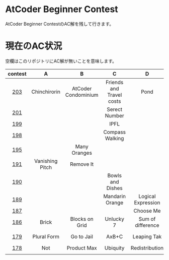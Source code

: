 # AtCoder Beginner Contest
AtCoder Beginner ContestのAC解を残して行きます。


# 現在のAC状況
空欄はこのリポジトリにAC解が無いことを意味します。

| contest |  A  |  B  |  C  |  D  |  E  |  F  |
| :-----: | :-: | :-: | :-: | :-: | :-: | :-: |
| [203](/203) | Chinchirorin | AtCoder Condominium | Friends and Travel costs | Pond | White Pawn | Weed |
| [201](/201) | | | Serect Number | | | |
| [199](/199) | | | IPFL | | | |
| [198](/198) | | |  Compass Walking | | | |
| [195](/195) | | Many Oranges | | | | |
| [191](/191) | Vanishing Pitch | Remove It | | | | |
| [190](/190) | | | Bowls and Dishes | | | |
| [189](/189) | | | Mandarin Orange | Logical Expression | | |
| [187](/187) | | | | Choose Me | | |
| [186](/186) | Brick | Blocks on Grid | Unlucky 7 | Sum of difference | Throne | |
| [179](/179) | Plural Form | Go to Jail | AxB+C | Leaping Tak | Sequence Sum | |
| [178](/178) | Not | Product Max | Ubiquity | Redistribution | Dist Max | |
| [](/) | | | | | | |
